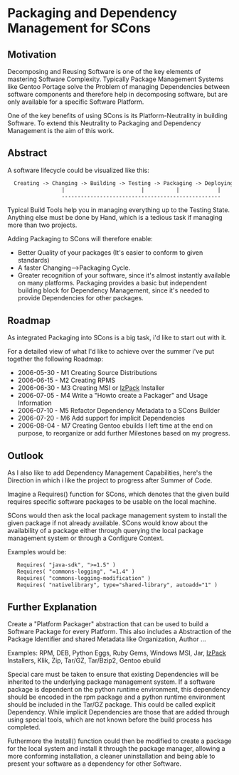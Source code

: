 

# Packaging and Dependency Management for SCons


## Motivation

Decomposing and Reusing Software is one of the key elements of mastering Software Complexity. Typically Package Management Systems like Gentoo Portage solve the Problem of managing Dependencies between software components and therefore help in decomposing software, but are only available for a specific Software Platform. 

One of the key benefits of using SCons is its Platform-Neutrality in building Software. To extend this Neutrality to Packaging and Dependency Management is the aim of this work. 


## Abstract

A software lifecycle could be visualized like this: 
```txt
  Creating -> Changing -> Building -> Testing -> Packaging -> Deploying
                 |                        |          |            |
                 --------------------------------------------------
```
Typical Build Tools help you in managing everything up to the Testing  State.  Anything else must be done by Hand, which is a tedious task if managing more than two projects. 

Adding Packaging to SCons will therefore enable: 

* Better Quality of your packages (It's easier to conform to given standards) 
* A faster Changing-->Packaging Cycle. 
* Greater recognition of your software, since it's almost instantly available on many platforms. 
Packaging provides a basic but independent building block for Dependency Management, since it's needed to provide Dependencies for other packages. 


## Roadmap

As integrated Packaging into SCons is a big task, i'd like to start out  with it. 

For a detailed view of what I'd like to achieve over the summer i've put together the following Roadmap: 

* 2006-05-30 - M1 Creating Source Distributions 
* 2006-06-15 - M2 Creating RPMS 
* 2006-06-30 - M3 Creating MSI or [IzPack](IzPack) Installer 
* 2006-07-05 - M4 Write a "Howto create a Packager" and Usage Information 
* 2006-07-10 - M5 Refactor Dependency Metadata to a SCons Builder 
* 2006-07-20 - M6 Add support for implicit Dependencies 
* 2006-08-04 - M7 Creating Gentoo ebuilds 
I left time at the end on purpose, to reorganize or add further Milestones based on my progress. 


## Outlook

As I also like to add Dependency Management Capabilities, here's the Direction in which i like the project to progress after Summer of Code. 

Imagine a Requires() function for SCons, which denotes that the given build requires specific software packages to be usable on the local machine. 

SCons would then ask the local package management system to install the given package if not already available. SCons would know about the availability of a package either through querying the local package management system or through a Configure Context. 

Examples would be: 
```txt
   Requires( "java-sdk", ">=1.5" )
   Requires( "commons-logging", "=1.4" )
   Requires( "commons-logging-modification" )
   Requires( "nativelibrary", type="shared-library", autoadd="1" )
```

## Further Explanation

Create a "Platform Packager" abstraction that can be used to build a Software Package for every Platform. This also includes a Abstraction of the Package Identifier and shared Metadata like Organization, Author ... 

Examples: RPM, DEB, Python Eggs, Ruby Gems, Windows MSI, Jar, [IzPack](IzPack) Installers, Klik, Zip, Tar/GZ, Tar/Bzip2, Gentoo ebuild 

Special care must be taken to ensure that existing Dependencies will be inherited to the underlying package management system. If a software package is dependent on the python runtime environment, this dependency should be encoded in the rpm package and a python runtime environment should be included in the Tar/GZ package. This could be called explicit  Dependency. While implicit Dependencies are those that are added through using special tools, which are not known before the build process has completed. 

Futhermore the Install() function could then be modified to create a package for the local system and install it through the package manager, allowing a more conforming installation, a cleaner uninstallation and being able to present your software as a dependency for other Software. 
